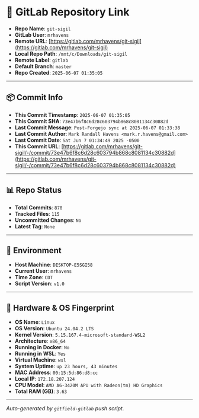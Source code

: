 # 🔗 GitLab Repository Link

- **Repo Name**: `git-sigil`
- **GitLab User**: `mrhavens`
- **Remote URL**: [https://gitlab.com/mrhavens/git-sigil](https://gitlab.com/mrhavens/git-sigil)
- **Local Repo Path**: `/mnt/c/Downloads/git-sigil`
- **Remote Label**: `gitlab`
- **Default Branch**: `master`
- **Repo Created**: `2025-06-07 01:35:05`

---

## 📦 Commit Info

- **This Commit Timestamp**: `2025-06-07 01:35:05`
- **This Commit SHA**: `73e47b6f8c6d28c603794b868c8081134c30882d`
- **Last Commit Message**: `Post-Forgejo sync at 2025-06-07 01:33:38`
- **Last Commit Author**: `Mark Randall Havens <mark.r.havens@gmail.com>`
- **Last Commit Date**: `Sat Jun 7 01:34:49 2025 -0500`
- **This Commit URL**: [https://gitlab.com/mrhavens/git-sigil/-/commit/73e47b6f8c6d28c603794b868c8081134c30882d](https://gitlab.com/mrhavens/git-sigil/-/commit/73e47b6f8c6d28c603794b868c8081134c30882d)

---

## 📊 Repo Status

- **Total Commits**: `870`
- **Tracked Files**: `115`
- **Uncommitted Changes**: `No`
- **Latest Tag**: `None`

---

## 🧽 Environment

- **Host Machine**: `DESKTOP-E5SGI58`
- **Current User**: `mrhavens`
- **Time Zone**: `CDT`
- **Script Version**: `v1.0`

---

## 🧬 Hardware & OS Fingerprint

- **OS Name**: `Linux`
- **OS Version**: `Ubuntu 24.04.2 LTS`
- **Kernel Version**: `5.15.167.4-microsoft-standard-WSL2`
- **Architecture**: `x86_64`
- **Running in Docker**: `No`
- **Running in WSL**: `Yes`
- **Virtual Machine**: `wsl`
- **System Uptime**: `up 23 hours, 43 minutes`
- **MAC Address**: `00:15:5d:86:d8:cc`
- **Local IP**: `172.18.207.124`
- **CPU Model**: `AMD A6-3420M APU with Radeon(tm) HD Graphics`
- **Total RAM (GB)**: `3.63`

---

_Auto-generated by `gitfield-gitlab` push script._
